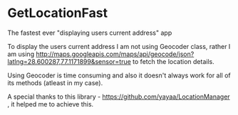 # GetLocationFast
The fastest ever "displaying users current address" app

To display the users current address I am not using Geocoder class, rather I am using http://maps.googleapis.com/maps/api/geocode/json?latlng=28.600287,77.1171899&sensor=true to fetch the location details.

Using Geocoder is time consuming and also it doesn't always work for all of its methods (atleast in my case).

A special thanks to this library - https://github.com/yayaa/LocationManager , it helped me to achieve this.
